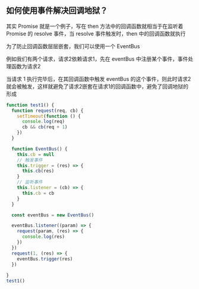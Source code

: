 ## 如何使用事件解决回调地狱？

其实 Promise 就是一个例子，写在 then 方法中的回调函数就相当于在监听着 Promise 的 resolve 事件，当 resolve 事件触发时，then 中的回调函数就执行

为了防止回调函数层层嵌套，我们可以使用一个 EventBus

例如我们有两个请求，请求2依赖请求1，先在 eventBus 中注册某个事件，事件处理函数为请求2

当请求 1 执行完毕后，在其回调函数中触发 eventBus 的这个事件，则此时请求2就会被触发，这样就避免了请求2嵌套在请求1的回调函数中，避免了回调地狱的形成

```js
function test1() {
  function request(req, cb) {
    setTimeout(function () {
      console.log(req)
      cb && cb(req + 1)
    })
  }

  function EventBus() {
    this.cb = null
    // 触发事件
    this.trigger = (res) => {
      this.cb(res)
    }
    // 监听事件
    this.listener = (cb) => {
      this.cb = cb
    }
  }

  const eventBus = new EventBus()

  eventBus.listener((param) => {
    request(param, (res) => {
      console.log(res)
    })
  })
  request(1, (res) => {
    eventBus.trigger(res)
  })
  
}
test1()

```



